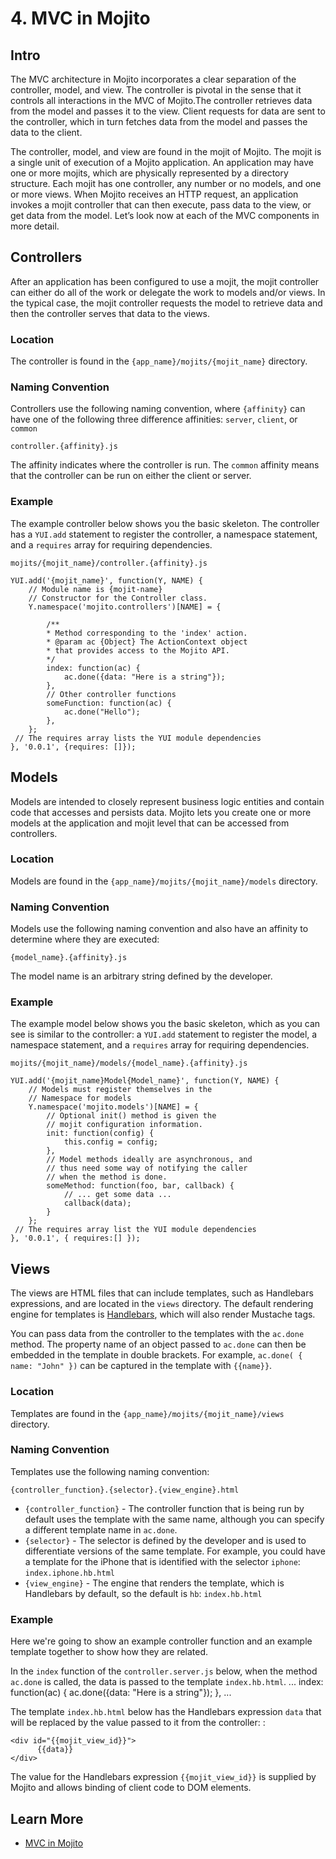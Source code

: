 # 4. MVC in Mojito #

## Intro ##

The MVC architecture in Mojito incorporates a clear separation of the controller, model, 
and view. The controller is pivotal in the sense that it controls all interactions in the 
MVC of Mojito.The controller retrieves data from the model and passes it to the view. 
Client requests for data are sent to the controller, which in turn fetches data from the 
model and passes the data to the client.

The controller, model, and view are found in the mojit of Mojito. The mojit is a single 
unit of execution of a Mojito application. An application may have one or more mojits, 
which are physically represented by a directory structure. Each mojit has one controller, 
any number or no models, and one or more views. When Mojito receives an HTTP request, an 
application invokes a mojit controller that can then execute, pass data to the view, or 
get data from the model. Let’s look now at each of the MVC components in more detail.

## Controllers ##

After an application has been configured to use a mojit, the mojit controller can either 
do all of the work or delegate the work to models and/or views. In the typical case, the 
mojit controller requests the model to retrieve data and then the controller serves that 
data to the views.

### Location ###

The controller is found in the `{app_name}/mojits/{mojit_name}` directory.

### Naming Convention ###

Controllers use the following naming convention, where `{affinity}` can have one of 
the following three difference affinities: `server`, `client`, or `common`

`controller.{affinity}.js`

The affinity indicates where the controller is run. The `common` affinity means that the
controller can be run on either the client or server.

### Example ###

The example controller below shows you the basic skeleton. The controller
has a `YUI.add` statement to register the controller, a namespace statement,
and a `requires` array for requiring dependencies. 

`mojits/{mojit_name}/controller.{affinity}.js`


    YUI.add('{mojit_name}', function(Y, NAME) {
        // Module name is {mojit-name}
        // Constructor for the Controller class.
        Y.namespace('mojito.controllers')[NAME] = {

            /**
            * Method corresponding to the 'index' action.
            * @param ac {Object} The ActionContext object
            * that provides access to the Mojito API.
            */
            index: function(ac) {
                ac.done({data: "Here is a string"});
            },
            // Other controller functions
            someFunction: function(ac) {
                ac.done("Hello");
            },
        };
     // The requires array lists the YUI module dependencies
    }, '0.0.1', {requires: []});


## Models ##

Models are intended to closely represent business logic entities and contain code that 
accesses and persists data. Mojito lets you create one or more models at the 
application and mojit level that can be accessed from controllers.

### Location ###

Models are found in the `{app_name}/mojits/{mojit_name}/models` directory.

### Naming Convention ###

Models use the following naming convention and also have an affinity to determine
where they are executed:

`{model_name}.{affinity}.js`

The model name is an arbitrary string defined by the developer.

### Example ###

The example model below shows you the basic skeleton, which as you
can see is similar to the controller:  a `YUI.add` statement to register the model, 
a namespace statement, and a `requires` array for requiring dependencies. 


`mojits/{mojit_name}/models/{model_name}.{affinity}.js`

    YUI.add('{mojit_name}Model{Model_name}', function(Y, NAME) {
        // Models must register themselves in the
        // Namespace for models
        Y.namespace('mojito.models')[NAME] = {
            // Optional init() method is given the
            // mojit configuration information.
            init: function(config) {
                this.config = config;
            },
            // Model methods ideally are asynchronous, and
            // thus need some way of notifying the caller
            // when the method is done.
            someMethod: function(foo, bar, callback) {
                // ... get some data ...
                callback(data);
            }
        };
     // The requires array list the YUI module dependencies
    }, '0.0.1', { requires:[] });


## Views ##

The views are HTML files that can include templates, such as Handlebars 
expressions, and are located in the `views` directory. The default rendering engine 
for templates is [Handlebars](http://handlebarsjs.com/), which
will also render Mustache tags. 

You can pass data from the controller to the templates with the `ac.done` method.
The property name of an object passed to `ac.done` can then be embedded
in the template in double brackets. For example, `ac.done( { name: "John" })`
can be captured in the template with `{{name}}`.

### Location ###

Templates are found in the `{app_name}/mojits/{mojit_name}/views` directory.

### Naming Convention ###

Templates use the following naming convention:

`{controller_function}.{selector}.{view_engine}.html`

* `{controller_function}` - The controller function that is being run by default
  uses the template with the same name, although you can specify a different template
  name in `ac.done`.
* `{selector}` - The selector is defined by the developer and is used to differentiate
  versions of the same template. For example, you could have a template for the iPhone
  that is identified with the selector `iphone`: `index.iphone.hb.html`
* `{view_engine}` - The engine that renders the template, which is Handlebars by default, so
  the default is `hb`: `index.hb.html`

### Example ###

Here we're going to show an example controller function and an example template together
to show how they are related.

In the `index` function of the `controller.server.js` below, when the method `ac.done` is
called, the data is passed to the template `index.hb.html`.
    ...
        index: function(ac) {
            ac.done({data: "Here is a string"});
        },
    ...

The template `index.hb.html` below has the Handlebars expression `data` that
will be replaced by the value passed to it from the controller: :

    <div id="{{mojit_view_id}}">
          {{data}}
    </div>

The value for the Handlebars expression `{{mojit_view_id}}` is supplied by
Mojito and allows binding of client code to DOM elements.

## Learn More ##

* [MVC in Mojito](http://developer.yahoo.com/cocktails/mojito/docs/intro/mojito_mvc.html)

